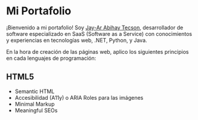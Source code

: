 # Mi Portafolio
¡Bienvenido a mi portafolio! Soy <u>Jay-Ar Abihay Tecson</u>, desarrollador de software especializado en SaaS (Software as a Service) con conocimientos y experiencias en tecnologías web, .NET, Python, y Java. 

En la hora de creación de las páginas web, aplico los siguientes principios en cada lenguajes de programación: 
## HTML5
<ul>
  <li>Semantic HTML</li>
  <li>Accesibilidad (A11y) o ARIA Roles para las imágenes</li>
  <li>Minimal Markup</li>
  <li>Meaningful SEOs</li>
</ul>
